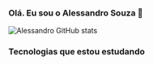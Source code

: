 ### Olá. Eu sou o Alessandro Souza 👋




![Alessandro GitHub stats](https://github-readme-stats.vercel.app/api?username=Alwsouzay&show_icons=true&theme=onedark)

### Tecnologias que estou estudando

